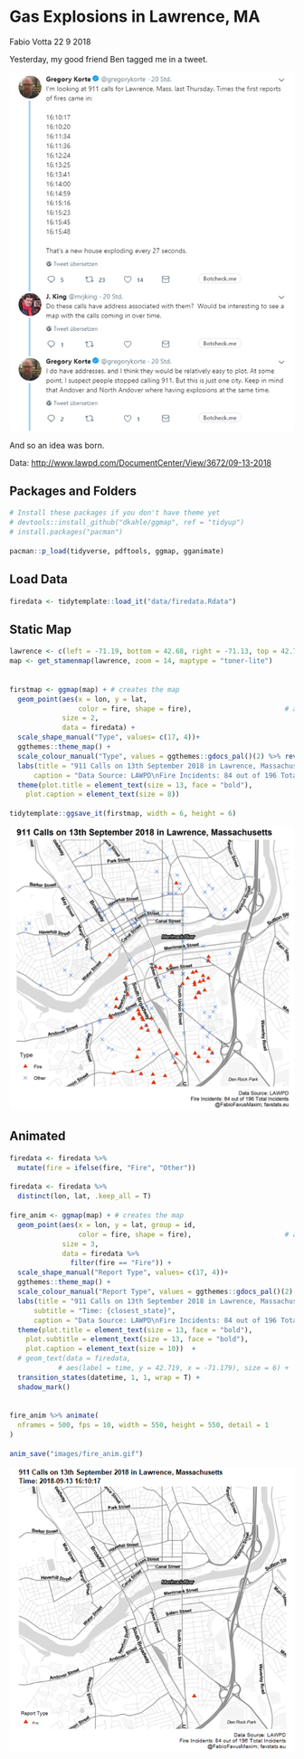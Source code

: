 Gas Explosions in Lawrence, MA
================
Fabio Votta
22 9 2018

Yesterday, my good friend Ben tagged me in a tweet.

![](images/start_tweet.png)

And so an idea was born.

Data: <http://www.lawpd.com/DocumentCenter/View/3672/09-13-2018>

## Packages and Folders

``` r
# Install these packages if you don't have theme yet
# devtools::install_github("dkahle/ggmap", ref = "tidyup")
# install.packages("pacman")

pacman::p_load(tidyverse, pdftools, ggmap, gganimate)
```

## Load Data

``` r
firedata <- tidytemplate::load_it("data/firedata.Rdata")
```

## Static Map

``` r
lawrence <- c(left = -71.19, bottom = 42.68, right = -71.13, top = 42.72)
map <- get_stamenmap(lawrence, zoom = 14, maptype = "toner-lite")


firstmap <- ggmap(map) + # creates the map
  geom_point(aes(x = lon, y = lat, 
                 color = fire, shape = fire),                       # adding your data
             size = 2,
             data = firedata) +
  scale_shape_manual("Type", values= c(17, 4))+
  ggthemes::theme_map() +
  scale_colour_manual("Type", values = ggthemes::gdocs_pal()(2) %>% rev()) +
  labs(title = "911 Calls on 13th September 2018 in Lawrence, Massachusetts",
      caption = "Data Source: LAWPD\nFire Incidents: 84 out of 196 Total Incidents\n@FabioFavusMaxim; favstats.eu")  +
  theme(plot.title = element_text(size = 13, face = "bold"), 
    plot.caption = element_text(size = 8))
  
tidytemplate::ggsave_it(firstmap, width = 6, height = 6)
```

[![](images/firstmap.png)](images/firstmap.png)

## Animated

``` r
firedata <- firedata %>% 
  mutate(fire = ifelse(fire, "Fire", "Other"))

firedata <- firedata %>%
  distinct(lon, lat, .keep_all = T)

fire_anim <- ggmap(map) + # creates the map
  geom_point(aes(x = lon, y = lat, group = id,
                 color = fire, shape = fire),                       # adding your data
             size = 3,
             data = firedata %>% 
               filter(fire == "Fire")) +
  scale_shape_manual("Report Type", values= c(17, 4))+
  ggthemes::theme_map() +
  scale_colour_manual("Report Type", values = ggthemes::gdocs_pal()(2) %>% rev()) +
  labs(title = "911 Calls on 13th September 2018 in Lawrence, Massachusetts",
      subtitle = "Time: {closest_state}",
      caption = "Data Source: LAWPD\nFire Incidents: 84 out of 196 Total Incidents\n@FabioFavusMaxim; favstats.eu")  +
  theme(plot.title = element_text(size = 13, face = "bold"),
    plot.subtitle = element_text(size = 13, face = "bold"), 
    plot.caption = element_text(size = 10))  +  
  # geom_text(data = firedata,
            # aes(label = time, y = 42.719, x = -71.179), size = 6) +
  transition_states(datetime, 1, 1, wrap = T) +
  shadow_mark()


fire_anim %>% animate(
  nframes = 500, fps = 10, width = 550, height = 550, detail = 1
)

anim_save("images/fire_anim.gif")
```

[![](images/fire_anim.gif)](images/fire_anim.gif)
